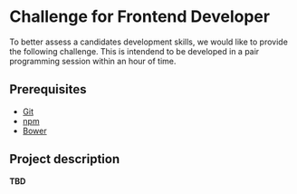 Challenge for Frontend Developer
================================

To better assess a candidates development skills, we would like to provide the following challenge. This is intendend to be developed in a pair programming session within an hour of time.

Prerequisites
-------------

* [Git](http://git-scm.com/)
* [npm](https://www.npmjs.org/)
* [Bower](http://bower.io/)

Project description
-------------------

**TBD**
